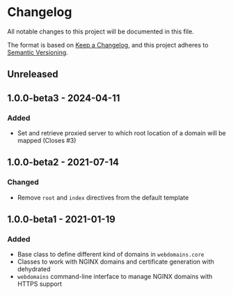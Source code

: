 # Changelog

All notable changes to this project will be documented in this file.

The format is based on [Keep a Changelog](https://keepachangelog.com/en/1.0.0/),
and this project adheres to [Semantic Versioning](https://semver.org/spec/v2.0.0.html).

## Unreleased

## 1.0.0-beta3 - 2024-04-11
### Added
- Set and retrieve proxied server to which root location of a domain will be
  mapped (Closes #3)

## 1.0.0-beta2 - 2021-07-14
### Changed
- Remove `root` and `index` directives from the default template

## 1.0.0-beta1 - 2021-01-19
### Added
- Base class to define different kind of domains in `webdomains.core`
- Classes to work with NGINX domains and certificate generation with dehydrated
- `webdomains` command-line interface to manage NGINX domains with HTTPS support
